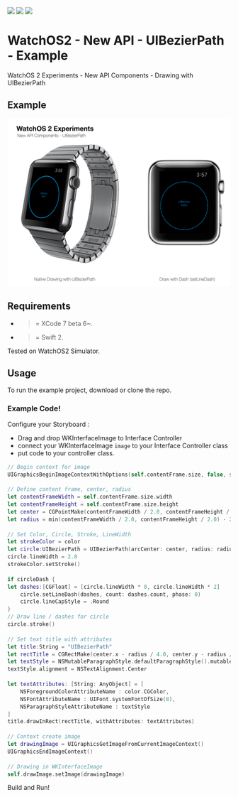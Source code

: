 ![](https://img.shields.io/badge/build-pass-brightgreen.svg?style=flat-square)
![](https://img.shields.io/badge/platform-WatchOS2-ff69b4.svg?style=flat-square)
![](https://img.shields.io/badge/Require-XCode7-lightgrey.svg?style=flat-square)


# WatchOS2 - New API - UIBezierPath - Example
WatchOS 2 Experiments - New API Components - Drawing with UIBezierPath

## Example

![](https://raw.githubusercontent.com/Sweefties/WatchOS2-NewAPI-UIBezierPath-Example/master/source/Apple_Watch_template-UIBezierPath.jpg)

## Requirements

- >= XCode 7 beta 6~.
- >= Swift 2.

Tested on WatchOS2 Simulator.

## Usage

To run the example project, download or clone the repo.

### Example Code!


Configure your Storyboard :

- Drag and drop WKInterfaceImage to Interface Controller
- connect your WKInterfaceImage `image` to your Interface Controller class
- put code to your controller class.

```swift
// Begin context for image
UIGraphicsBeginImageContextWithOptions(self.contentFrame.size, false, scale)

// Define content frame, center, radius
let contentFrameWidth = self.contentFrame.size.width
let contentFrameHeight = self.contentFrame.size.height
let center = CGPointMake(contentFrameWidth / 2.0, contentFrameHeight / 2.0)
let radius = min(contentFrameWidth / 2.0, contentFrameHeight / 2.0) - 2

// Set Color, Circle, Stroke, LineWidth
let strokeColor = color
let circle:UIBezierPath = UIBezierPath(arcCenter: center, radius: radius, startAngle: 0, endAngle: CGFloat(2 * M_PI), clockwise: true)
circle.lineWidth = 2.0
strokeColor.setStroke()

if circleDash {
let dashes:[CGFloat] = [circle.lineWidth * 0, circle.lineWidth * 2]
    circle.setLineDash(dashes, count: dashes.count, phase: 0)
    circle.lineCapStyle = .Round
}
// Draw line / dashes for circle
circle.stroke()

// Set text title with attributes
let title:String = "UIBezierPath"
let rectTitle = CGRectMake(center.x - radius / 4.0, center.y - radius / 4.0, radius / 2.0, radius / 2.0)
let textStyle = NSMutableParagraphStyle.defaultParagraphStyle().mutableCopy() as! NSMutableParagraphStyle
textStyle.alignment = NSTextAlignment.Center

let textAttributes: [String: AnyObject] = [
    NSForegroundColorAttributeName : color.CGColor,
    NSFontAttributeName : UIFont.systemFontOfSize(8),
    NSParagraphStyleAttributeName : textStyle
]
title.drawInRect(rectTitle, withAttributes: textAttributes)

// Context create image
let drawingImage = UIGraphicsGetImageFromCurrentImageContext()
UIGraphicsEndImageContext()

// Drawing in WKInterfaceImage
self.drawImage.setImage(drawingImage)
```


Build and Run!
